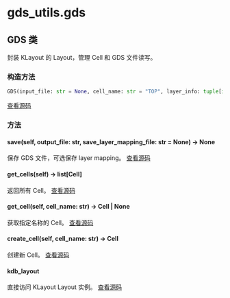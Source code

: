 # gds_utils.gds

## GDS 类

封装 KLayout 的 Layout，管理 Cell 和 GDS 文件读写。

### 构造方法

```python
GDS(input_file: str = None, cell_name: str = "TOP", layer_info: tuple[int, int] = (1, 0), dbu: float = 0.001)
```
[查看源码](../gds_utils/gds.py#L5)

### 方法

#### save(self, output_file: str, save_layer_mapping_file: str = None) -> None
保存 GDS 文件，可选保存 layer mapping。
[查看源码](../gds_utils/gds.py#L97)

#### get_cells(self) -> list[Cell]
返回所有 Cell。
[查看源码](../gds_utils/gds.py#L56)

#### get_cell(self, cell_name: str) -> Cell | None
获取指定名称的 Cell。
[查看源码](../gds_utils/gds.py#L64)

#### create_cell(self, cell_name: str) -> Cell
创建新 Cell。
[查看源码](../gds_utils/gds.py#L75)

#### kdb_layout
直接访问 KLayout Layout 实例。
[查看源码](../gds_utils/gds.py#L5) 